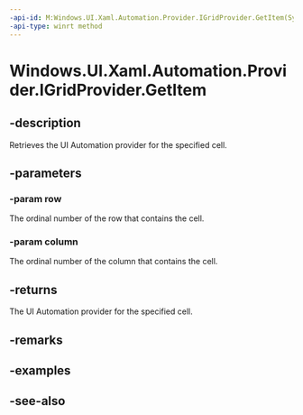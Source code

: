 ```yaml
---
-api-id: M:Windows.UI.Xaml.Automation.Provider.IGridProvider.GetItem(System.Int32,System.Int32)
-api-type: winrt method
---
```


<!-- Method syntax
public Windows.UI.Xaml.Automation.Provider.IRawElementProviderSimple GetItem(System.Int32 row, System.Int32 column)
-->

# Windows.UI.Xaml.Automation.Provider.IGridProvider.GetItem

## -description
Retrieves the UI Automation provider for the specified cell.



## -parameters
### -param row
The ordinal number of the row that contains the cell.

### -param column
The ordinal number of the column that contains the cell.

## -returns
The UI Automation provider for the specified cell.

## -remarks

## -examples

## -see-also
